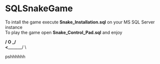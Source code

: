 # SQLSnakeGame

To intall the game execute  **Snake_Installation.sql** on your MS SQL Server instance                                                    
To play the game open **Snake_Control_Pad.sql** and enjoy


 ________________________/ O  \___/																																																																																																      
<_____________________________/   \																																																																																																			   

pshhhhhh


